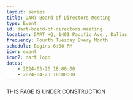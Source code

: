 ```yaml
---
layout: series
title: DART Board of Directors Meeting
type: Event
id: dart-board-of-directors-meeting
location: DART HQ, 1401 Pacific Ave., Dallas
frequency: Fourth Tuesday Every Month
schedule: Begins 6:00 PM
icon: event
icon2: dart_logo
dates:
    - 2024-03-26 18:00:00
    - 2024-04-23 18:00:00
---
```

THIS PAGE IS UNDER CONSTRUCTION